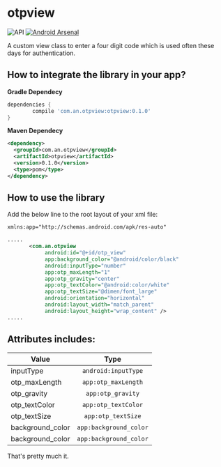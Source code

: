 # otpview 
<img src="https://camo.githubusercontent.com/7a097bb07d47506d643804b222bb8ad2be336498/68747470733a2f2f696d672e736869656c64732e696f2f62616467652f4150492d392532422d6f72616e67652e7376673f7374796c653d666c6174" alt="API" data-canonical-src="https://img.shields.io/badge/API-9%2B-orange.svg?style=flat" style="max-width:100%;"> <a href="https://android-arsenal.com/details/1/6059"><img src="https://img.shields.io/badge/Android%20Arsenal-OtpView-blue.svg?style=flat" alt="Android Arsenal" data-canonical-src="https://img.shields.io/badge/Android%20Arsenal-OtpView-blue.svg?style=flat" style="max-width:100%;"></a>

A custom view class to enter a four digit code which is used often these days for authentication. 

<h2>How to integrate the library in your app?</h2>
<b>Gradle Dependecy</b></br>

```gradle
dependencies {
        compile 'com.an.otpview:otpview:0.1.0'
}
```

<b>Maven Dependecy</b></br>
```xml
<dependency>
  <groupId>com.an.otpview</groupId>
  <artifactId>otpview</artifactId>
  <version>0.1.0</version>
  <type>pom</type>
</dependency>
```

<h2>How to use the library</h2>

Add the below line to the root layout of your xml file:

```xml
xmlns:app="http://schemas.android.com/apk/res-auto"
```

```xml
.....
       <com.an.otpview
            android:id="@+id/otp_view"
            app:background_color="@android/color/black"
            android:inputType="number"
            app:otp_maxLength="1"
            app:otp_gravity="center"
            app:otp_textColor="@android:color/white"
            app:otp_textSize="@dimen/font_large"
            android:orientation="horizontal"
            android:layout_width="match_parent"
            android:layout_height="wrap_content" />
.....
```            


<h2>Attributes includes:</h2>

| Value         | Type |
| ------------- |:-------------:|
| inputType      | ```android:inputType``` |
| otp_maxLength      | ```app:otp_maxLength``` |
| otp_gravity      | ```app:otp_gravity``` |
| otp_textColor      | ```app:otp_textColor``` |
| otp_textSize      | ```app:otp_textSize``` |
| background_color      | ```app:background_color``` |
| background_color      | ```app:background_color``` |

That's pretty much it.

